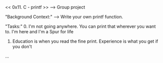 << 0x11. C - printf >>
--> Group project

"Background Context:"
--> Write your own printf function.

"Tasks:"
0. I'm not going anywhere. You can print that wherever you want to. I'm here and I'm a Spur for life

1. Education is when you read the fine print. Experience is what you get if you don't

...

